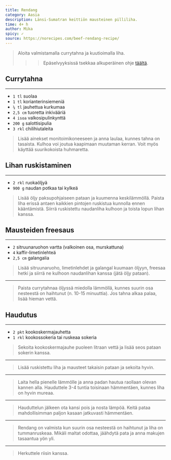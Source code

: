 ```yaml
---
title: Rendang
category: Aasia
description: Länsi-Sumatran keittiön mausteinen pilliliha.
time: 4+ h
author: Mika
spicy: ✓
source: https://norecipes.com/beef-rendang-recipe/
---
```


> Aloita valmistamalla currytahna ja kuutioimalla liha.
>
>>> Epäselvyyksissä tsekkaa alkuperäinen ohje [täältä](https://norecipes.com/beef-rendang-recipe/).

## Currytahna

---

* `1 tl` suolaa
* `1 tl` korianterinsiemeniä
* `¼ tl` jauhettua kurkumaa
* `2,5 cm` tuoretta inkivääriä
* `4 isoa` valkosipulinkynttä
* `200 g` salottisipulia
* `3 rkl` chilihiutaleita

> Lisää ainekset monitoimikoneeseen ja anna laulaa, kunnes tahna on tasaista. Kulhoa voi joutua kaapimaan muutaman kerran. Voit myös käyttää suurikokoista huhmaretta.

## Lihan ruskistaminen

---

* `2 rkl` ruokaöljyä
* `900 g` naudan potkaa tai kylkeä

> Lisää öljy paksupohjaiseen pataan ja kuumenna keskilämmöllä. Paista liha erissä antaen kaikkien pintojen ruskistua kunnolla ennen kääntämistä. Siirrä ruskistettu naudanliha kulhoon ja toista lopun lihan kanssa.

## Mausteiden freesaus

---

* `2` sitruunaruohon vartta (valkoinen osa, murskattuna)
* `4` kaffir-limetinlehteä
* `2,5 cm` galangalia

> Lisää sitruunaruoho, limetinlehdet ja galangal kuumaan öljyyn, freesaa hetki ja siirrä ne kulhoon naudanlihan kanssa (jätä öljy pataan).

---

> Paista currytahnaa öljyssä miedolla lämmöllä, kunnes suurin osa nesteestä on haihtunut (n. 10-15 minuuttia). Jos tahna alkaa palaa, lisää hieman vettä.

## Haudutus

---

* `2 pkt` kookoskermajauhetta
* `1 rkl` kookossokeria tai ruskeaa sokeria

> Sekoita kookoskermajauhe puoleen litraan vettä ja lisää seos pataan sokerin kanssa.

--- 

> Lisää ruskistettu liha ja mausteet takaisin pataan ja sekoita hyvin.

---

> Laita hella pienelle lämmölle ja anna padan hautua raollaan olevan kannen alla. Hauduttele 3-4 tuntia toisinaan hämmentäen, kunnes liha on hyvin mureaa.

---

> Hauduttelun jälkeen ota kansi pois ja nosta lämpöä. Keitä pataa mahdollisimman paljon kasaan jatkuvasti hämmentäen.

---

> Rendang on valmista kun suurin osa nesteestä on haihtunut ja liha on tummanruskeaa. Mikäli maltat odottaa, jäähdytä pata ja anna makujen tasaantua yön yli.

---

> Herkuttele riisin kanssa.